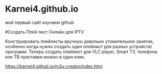 # Karnei4.github.io
мой первый сайт изучаем github

#Создать Плей лист Онлайн для IPTV

Конструировать плейлисты вручную довольно утомительное занятие, особенно 
когда нужно создать один плейлист для разных устройств/программ. Теперь создать 
плейлист для VLC player, Smart TV, телефона или ТВ приставки можно в один клик.


https://karnei4.github.io/m3u-creator/index.html
